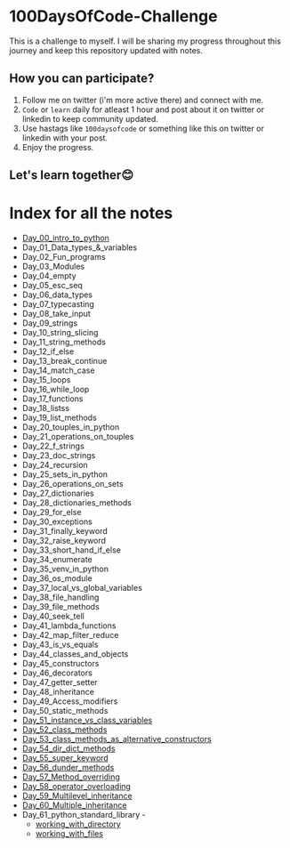 # 100DaysOfCode-Challenge
This is a challenge to myself. I will be sharing my progress throughout this journey and keep this repository updated with notes.
## How you can participate?
1. Follow me on twitter (i'm more active there) and connect with me.
2. `Code` or `learn` daily for atleast 1 hour and post about it on twitter or linkedin to keep community updated.
2. Use hastags like `100daysofcode` or something like this on twitter or linkedin with your post.
3. Enjoy the progress.

## Let's learn together😊



# Index for all the notes
* [Day_00_intro_to_python]()
* Day_01_Data_types_&_variables
* Day_02_Fun_programs
* Day_03_Modules
* Day_04_empty
* Day_05_esc_seq
* Day_06_data_types
* Day_07_typecasting
* Day_08_take_input
* Day_09_strings
* Day_10_string_slicing
* Day_11_string_methods
* Day_12_if_else
* Day_13_break_continue
* Day_14_match_case
* Day_15_loops
* Day_16_while_loop
* Day_17_functions
* Day_18_listss
* Day_19_list_methods
* Day_20_touples_in_python
* Day_21_operations_on_touples
* Day_22_f_strings
* Day_23_doc_strings
* Day_24_recursion
* Day_25_sets_in_python
* Day_26_operations_on_sets
* Day_27_dictionaries
* Day_28_dictionaries_methods
* Day_29_for_else
* Day_30_exceptions
* Day_31_finally_keyword
* Day_32_raise_keyword
* Day_33_short_hand_if_else
* Day_34_enumerate
* Day_35_venv_in_python
* Day_36_os_module
* Day_37_local_vs_global_variables
* Day_38_file_handling
* Day_39_file_methods
* Day_40_seek_tell
* Day_41_lambda_functions
* Day_42_map_filter_reduce
* Day_43_is_vs_equals
* Day_44_classes_and_objects
* Day_45_constructors
* Day_46_decorators
* Day_47_getter_setter
* Day_48_inheritance
* Day_49_Access_modifiers
* Day_50_static_methods
* [Day_51_instance_vs_class_variables](Day_51_instance_vs_class_variables/notes.md)
* [Day_52_class_methods](Day_52_class_methods/notes.md)
* [Day_53_class_methods_as_alternative_constructors](Day_53_class_methods_as_alternative_constructors/notes.md)
* [Day_54_dir_dict_methods](Day_54_dir_dict_methods/notes.md)
* [Day_55_super_keyword](Day_55_super_keyword/notes.md)
* [Day_56_dunder_methods](Day_56_dunder_methods/notes.md)
* [Day_57_Method_overriding](Day_57_Method_overriding/notes.md)
* [Day_58_operator_overloading](Day_58_operator_overloading/notes.md)
* [Day_59_Multilevel_inheritance](Day_59_Multilevel_inheritance/notes.md)
* [Day_60_Multiple_inheritance](Day_60_Multiple_inheritance/notes.md)
* Day_61_python_standard_library -
    * [working_with_directory](Day_61_python_standard_library/working_with_directory/notes.md)
    * [working_with_files](Day_61_python_standard_library/working_with_path/notes.md)

